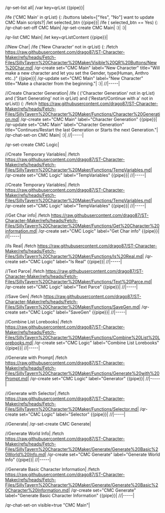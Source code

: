 /qr-set-list all|
/var key=qrList {{pipe}}|

/ife ('CMC Main' in qrList) {:
	/buttons labels=["Yes", "No"] want to update CMC Main scripts?|
	/let selected_btn {{pipe}}|
	/ife ( selected_btn == Yes) {:
		/qr-chat-set-off CMC Main|
		/qr-set-create CMC Main|
	:}|
:}|

/qr-list CMC Main|
/let key=qrListContent {{pipe}}|

//New Char|
/ife ('New Character' not in qrList) {:
	/fetch https://raw.githubusercontent.com/drago87/ST-Character-Maker/refs/heads/Fetch-Files/SillyTavern%20Character%20Maker/Visible%20QR%20Buttons/New%20Char.md|
	/qr-create set="CMC Main" label="New Character" title="Will make a new character and let you set the Gender, type(Human, Anthro etc..)" {{pipe}}|
	/qr-update set="CMC Main" label="New Character" title="Make a character from the beginning."|
:}|
//|-----|

//Create Character Generation|
/ife ( ('Character Generation' not in qrList) and ('Start Generating' not in qrList) and ('Restart/Continue with a' not in qrList)) {:
	/fetch https://raw.githubusercontent.com/drago87/ST-Character-Maker/refs/heads/Fetch-Files/SillyTavern%20Character%20Maker/Functions/Character%20Generation.md|
	/qr-create set="CMC Main" label="Character Generation" {{pipe}}|
	/qr-update set="CMC Main" label="Character Generation" title="Continues/Restart the last Generation or Starts the next Generation."|
	/qr-chat-set-on CMC Main|
:}|
//|-----|



/qr-set-create CMC Logic|

//Create Temporary Variables|
/fetch https://raw.githubusercontent.com/drago87/ST-Character-Maker/refs/heads/Fetch-Files/SillyTavern%20Character%20Maker/Functions/TempVariables.md|
/qr-create set="CMC Logic" label="TempVariables" {{pipe}}|
//|-----|

//Create Temporary Variables|
/fetch https://raw.githubusercontent.com/drago87/ST-Character-Maker/refs/heads/Fetch-Files/SillyTavern%20Character%20Maker/Functions/TempVariables.md|
/qr-create set="CMC Logic" label="TempVariables" {{pipe}}|
//|-----|

//Get Char info|
/fetch https://raw.githubusercontent.com/drago87/ST-Character-Maker/refs/heads/Fetch-Files/SillyTavern%20Character%20Maker/Functions/Get%20Character%20information.md|
/qr-create set="CMC Logic" label="Get Char info" {{pipe}}|
//|-----|

//Is Real|
/fetch https://raw.githubusercontent.com/drago87/ST-Character-Maker/refs/heads/Fetch-Files/SillyTavern%20Character%20Maker/Functions/Is%20Real.md|
/qr-create set="CMC Logic" label="Is Real" {{pipe}}|
//|-----|

//Text Parce|
/fetch https://raw.githubusercontent.com/drago87/ST-Character-Maker/refs/heads/Fetch-Files/SillyTavern%20Character%20Maker/Functions/Text%20Parce.md|
/qr-create set="CMC Logic" label="Text Parce" {{pipe}}|
//|-----|

//Save Gen|
/fetch https://raw.githubusercontent.com/drago87/ST-Character-Maker/refs/heads/Fetch-Files/SillyTavern%20Character%20Maker/Functions/SaveGen.md|
/qr-create set="CMC Logic" label="SaveGen" {{pipe}}|
//|-----|

//Combine List Lorebooks|
/fetch https://raw.githubusercontent.com/drago87/ST-Character-Maker/refs/heads/Fetch-Files/SillyTavern%20Character%20Maker/Functions/Combine%20List%20Lorebooks.md|
/qr-create set="CMC Logic" label="Combine List Lorebooks" {{pipe}}|
//|-----|

//Generate with Prompt|
/fetch https://raw.githubusercontent.com/drago87/ST-Character-Maker/refs/heads/Fetch-Files/SillyTavern%20Character%20Maker/Functions/Generate%20with%20Prompt.md|
/qr-create set="CMC Logic" label="Generator" {{pipe}}|
//|-----|

//Generate with Selector|
/fetch https://raw.githubusercontent.com/drago87/ST-Character-Maker/refs/heads/Fetch-Files/SillyTavern%20Character%20Maker/Functions/Selector.md|
/qr-create set="CMC Logic" label="Selector" {{pipe}}|
//|-----|

//Generate|
/qr-set-create CMC Generate|

//Generate World Info|
/fetch https://raw.githubusercontent.com/drago87/ST-Character-Maker/refs/heads/Fetch-Files/SillyTavern%20Character%20Maker/Generate/Generate%20Basic%20World%20Info.md|
/qr-create set="CMC Generate" label="Generate World Info" {{pipe}}|
//|-----|

//Generate Basic Character Information|
/fetch https://raw.githubusercontent.com/drago87/ST-Character-Maker/refs/heads/Fetch-Files/SillyTavern%20Character%20Maker/Generate/Generate%20Basic%20Character%20Information.md|
/qr-create set="CMC Generate" label="Generate Basic Character Information" {{pipe}}|
//|-----|

/qr-chat-set-on visible=true "CMC Main"|